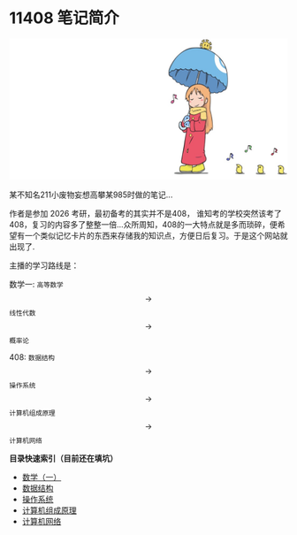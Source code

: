 # 11408 笔记简介

![Cover](img/Cover.jpg)

某不知名211小废物妄想高攀某985时做的笔记...

作者是参加 2026 考研，最初备考的其实并不是408， 谁知考的学校突然该考了408，复习的内容多了整整一倍...众所周知，408的一大特点就是多而琐碎，便希望有一个类似记忆卡片的东西来存储我的知识点，方便日后复习。于是这个网站就出现了.

主播的学习路线是：

数学一: `高等数学` $$\to$$ `线性代数` $$\to$$ `概率论`

408: `数据结构` $$\to$$ `操作系统` $$\to$$ `计算机组成原理` $$\to$$ `计算机网络`

**目录快速索引（目前还在填坑）**
* [数学（一）](数学一/README.md)
* [数据结构](408/数据结构/README.md)
* [操作系统](408/操作系统/README.md)
* [计算机组成原理](408/计算机组成原理/README.md)
* [计算机网络](408/计算机网络/README.md)



